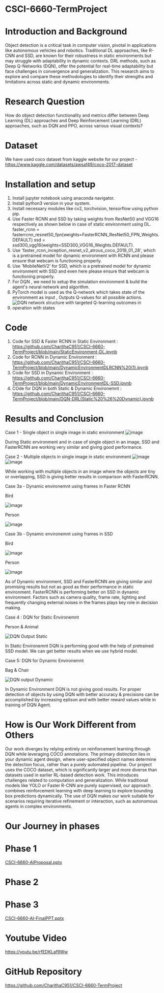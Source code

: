 # CSCI-6660-TermProject
# Introduction and Background
Object detection is a critical task in computer vision, pivotal in applications like autonomous vehicles and robotics. Traditional DL approaches, like R-CNN and SSD, are known for their robustness in static environments but may struggle with adaptability in dynamic contexts. DRL methods, such as Deep Q-Networks (DQN), offer the potential for real-time adaptability but face challenges in convergence and generalization. This research aims to explore and compare these methodologies to identify their strengths and limitations across static and dynamic environments.
# Research Question
How do object detection functionality and metrics differ between Deep Learning (DL) approaches and Deep Reinforcement Learning (DRL) approaches, such as DQN and PPO, across various visual contexts? 
# Dataset
We have used coco dataset from kaggle website for our project - https://www.kaggle.com/datasets/awsaf49/coco-2017-dataset
# Installation and setup
1. Install jupyter notebook using anaconda navigator.
2. Install python3 version in your system.
3. Install necessary modules like cv2, torchvision, tensorflow using python pip.
4. Use Faster RCNN and SSD by taking weights from ResNet50 and VGG16 respectively as shown below in case of static environment using DL.
faster_rcnn = fasterrcnn_resnet50_fpn(weights=FasterRCNN_ResNet50_FPN_Weights.DEFAULT)
ssd = ssd300_vgg16(weights=SSD300_VGG16_Weights.DEFAULT).
5. Use 'faster_rcnn_inception_resnet_v2_atrous_coco_2018_01_28', which is a pretrained model for dynamic environment with RCNN and please ensure that webcam is functioning properly.
6. Use 'MobileNetV2' for SSD, which is a pretrained model for dynamic environment with SSD and even here please ensure that webcam is functioning properly.
7. For DQN , we need to setup the simulation environment & build  the agent's neural network and algorithm.
8. PyTorch model is used as the Q-network which takes state of the environment as input , Outputs Q-values for all possible actions.
9. ![DQN network structure with targeted Q-learning outcomes in operation with states ](https://github.com/user-attachments/assets/2f214bc6-86fc-4b66-b1c1-d2d3b028562f)

# Code
1. Code for SSD & Faster RCNN in Static Environment :  https://github.com/CharithaC951/CSCI-6660-TermProject/blob/main/StaticEnvironment-DL.ipynb
2. Code for RCNN in Dynamic Environment : https://github.com/CharithaC951/CSCI-6660-TermProject/blob/main/DynamicEnvironmentDLRCNN%20(1).ipynb
3. Code for SSD in Dynamic Environment : https://github.com/CharithaC951/CSCI-6660-TermProject/blob/main/DynamicEnvironmentDL-SSD.ipynb
4. COde for DQN in both Static & Dynamic Environemnt : https://github.com/CharithaC951/CSCI-6660-TermProject/blob/main/DQN-DRL(Static%20%26%20Dynamic).ipynb

# Results and Conclusion
Case 1 - Single object in single image in static environment
![image](https://github.com/user-attachments/assets/61e4a3a4-b6f8-47b0-9dba-e2465990346d)

During Static environment and in case of single object in an image, SSD 
and FasterRCNN are working very similar and giving good performance.

Case 2 - Multiple objects in single image in static environment
![image](https://github.com/user-attachments/assets/f3c992e1-a9c9-45bf-be28-00f74a891eb2)
![image](https://github.com/user-attachments/assets/b2f38f4f-ed56-400c-a718-7842e3a32fa3)

While working with multiple objects in an image where the objects are 
tiny or overlapping, SSD is giving better results in comparison with FasterRCNN.

Case 3a - Dynamic environemnt using frames in Faster RCNN

Bird

![image](https://github.com/user-attachments/assets/86116ffd-52cd-48b1-8d5a-232131b5371d)

Person

![image](https://github.com/user-attachments/assets/6c47ba29-8f04-4f5c-a214-f9a2c7b10462)

Case 3b - Dynamic environemnt using frames in SSD

Bird

![image](https://github.com/user-attachments/assets/2252690b-5578-4616-9355-d80310222d12)

Person

![image](https://github.com/user-attachments/assets/7cb18a00-ef64-4d9c-be4c-0b66fc7d5183)

As of Dynamic environment, SSD and FasterRCNN are giving similar and promising results but not as good as their performance in static environment. FasterRCNN is performing better on SSD in dynamic environment. Factors such as camera quality, frame rate, lighting and frequently changing external noises in the frames plays key role in decision making.

Case 4 : DQN for Static Environemnt 

Person & Animal 

![DQN Output Static ](https://github.com/user-attachments/assets/6de8dd30-627d-4dda-a79a-e0e4b6e32f7c)

In Static Environemnt DQN is performing good with the help of pretrained SSD model. We can get better results when we use hybrid model.

Case 5: DQN for Dynamic Environemnt 

Bag & Chair 

![DQN output Dynamic ](https://github.com/user-attachments/assets/084e6a3d-362e-4cdc-a26a-9e9d0865737c)

In Dynamic Environment DQN is not giving good results. For proper detection of objects by using DQN with better accuracy & precisions can be accomplished by increasing eplison and with better reward values while in training of DQN Agent.  



# How is Our Work Different from Others
Our work diverges by relying entirely on reinforcement learning through DQN while leveraging COCO annotations. The primary distinction lies in your dynamic agent design, where user-specified object names determine the detection focus, rather than a purely automated pipeline. Our project uses the COCO dataset, which is significantly larger and more diverse than datasets used in earlier RL-based detection work. This introduces challenges related to computation and generalization. While traditional models like YOLO or Faster R-CNN are purely supervised, our approach combines reinforcement learning with deep learning to explore bounding box predictions dynamically. The use of DQN makes our work suitable for scenarios requiring iterative refinement or interaction, such as autonomous agents in complex environments.
# Our Journey in phases
# Phase 1
[CSCI-6660-AIProposal.pptx](https://github.com/user-attachments/files/17878723/CSCI-6660-AIProposal.pptx)
# Phase 2
# Phase 3
[CSCI-6660-AI-FinalPPT.pptx](https://github.com/user-attachments/files/18099758/CSCI-6660-AI-FinalPPT.pptx)

# Youtube Video
https://youtu.be/rfEDKLaf9Ww
# GitHub Repository
https://github.com/CharithaC951/CSCI-6660-TermProject
